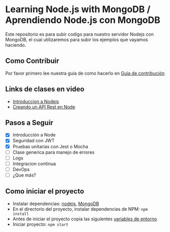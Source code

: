 # Learning Node.js with MongoDB / Aprendiendo Node.js con MongoDB

Este repositorio es para subir codigo para nuestro servidor Nodejs con MongoDB, el cual utilizaremos para subir los ejemplos que vayamos haciendo.

## Como Contribuir

Por favor primero lee nuestra guia de como hacerlo en [Guia de contribución](CONTRIBUTING.md)

## Links de clases en video

- [Introduccion a Nodejs](https://web.microsoftstream.com/video/622c0ad9-2632-4f9d-93cb-134c36a1d3d4)
- [Creando un API Rest en Node](https://web.microsoftstream.com/video/2eaf09d8-a4b9-49b2-82db-b7b763b18785)

## Pasos a Seguir

- [x] Introducción a Node
- [x] Seguridad con JWT
- [x] Pruebas unitarias con Jest o Mocha
- [ ] Clase generica para manejo de errores
- [ ] Logs
- [ ] Integracion continua
- [ ] DevOps
- [ ] ¿Que más?

## Como iniciar el proyecto
- Instalar dependencias: [nodejs](https://nodejs.org/es/), [MongoDB](https://www.mongodb.com/download-center?initial=true#community)
- En el directorio del proyecto, instalar dependencias de NPM: `npm install`
- Antes de iniciar el proyecto copia las siguientes [variables de entorno](https://github.com/gerlis18/NodeAPI/wiki#envs)
- Iniciar proyecto: `npm start`
